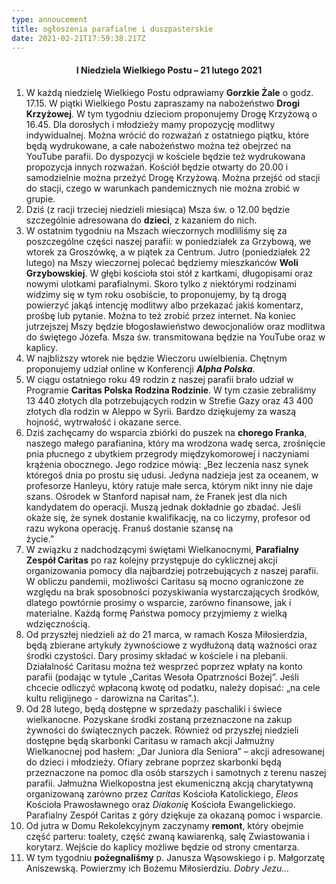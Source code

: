 ```yaml
---
type: annoucement
title: ogłoszenia parafialne i duszpasterskie
date: 2021-02-21T17:59:38.217Z
---
```

<!--StartFragment-->

<h4 style="text-align:center;">I Niedziela Wielkiego Postu – 21 lutego 2021</h3>

1. W każdą niedzielę Wielkiego Postu odprawiamy **Gorzkie Żale** o godz. 17.15. W piątki Wielkiego Postu zapraszamy na nabożeństwo **Drogi Krzyżowej**. W tym tygodniu dzieciom proponujemy Drogę Krzyżową o 16.45. Dla dorosłych i młodzieży mamy propozycję modlitwy indywidualnej. Można wrócić do rozważań z ostatniego piątku, które będą wydrukowane, a całe nabożeństwo można też obejrzeć na YouTube parafii. Do dyspozycji w kościele będzie też wydrukowana propozycja innych rozważań. Kościół będzie otwarty do 20.00 i samodzielnie można przeżyć Drogę Krzyżową. Można przejść od stacji do stacji, czego w warunkach pandemicznych nie można zrobić w grupie. 
2. Dziś (z racji trzeciej niedzieli miesiąca) Msza św. o 12.00 będzie szczególnie adresowana do **dzieci**, z kazaniem do nich.
3. W ostatnim tygodniu na Mszach wieczornych modliliśmy się za poszczególne części naszej parafii: w poniedziałek za Grzybową, we wtorek za Groszówkę, a w piątek za Centrum. Jutro (poniedziałek 22 lutego) na Mszy wieczornej polecać będziemy mieszkańców **Woli Grzybowskiej**. W głębi kościoła stoi stół z kartkami, długopisami oraz nowymi ulotkami parafialnymi. Skoro tylko z niektórymi rodzinami widzimy się w tym roku osobiście, to proponujemy, by tą drogą powierzyć jakąś intencję modlitwy albo przekazać jakiś komentarz, prośbę lub pytanie. Można to też zrobić przez internet. Na koniec jutrzejszej Mszy będzie błogosławieństwo dewocjonaliów oraz modlitwa do świętego Józefa. Msza św. transmitowana będzie na YouTube oraz w kaplicy.
4. W najbliższy wtorek nie będzie Wieczoru uwielbienia. Chętnym proponujemy udział online w Konferencji ***Alpha Polska***.
5. W ciągu ostatniego roku 49 rodzin z naszej parafii brało udział w Programie **Caritas Polska** **Rodzina Rodzinie**. W tym czasie zebraliśmy 13 440 złotych dla potrzebujących rodzin w Strefie Gazy oraz 43 400 złotych dla rodzin w Aleppo w Syrii. Bardzo dziękujemy za waszą hojność, wytrwałość i okazane serce.
6. Dziś zachęcamy do wsparcia zbiórki do puszek na **chorego Franka**, naszego małego parafianina, który ma wrodzona wadę serca, zrośnięcie pnia płucnego z ubytkiem przegrody międzykomorowej i naczyniami krążenia obocznego. Jego rodzice mówią: „Bez leczenia nasz synek któregoś dnia po prostu się udusi. Jedyna nadzieja jest za oceanem, w profesorze Hanleyu, który ratuje małe serca, którym nikt inny nie daje szans. Ośrodek w Stanford napisał nam, że Franek jest dla nich kandydatem do operacji. Muszą jednak dokładnie go zbadać. Jeśli okaże się, że synek dostanie kwalifikację, na co liczymy, profesor od razu wykona operację. Franuś dostanie szansę na\
   życie.”
7. W związku z nadchodzącymi świętami Wielkanocnymi, **Parafialny Zespół Caritas** po raz kolejny przystępuje do cyklicznej akcji organizowania pomocy dla najbardziej potrzebujących z naszej parafii. W obliczu pandemii, możliwości Caritasu są mocno ograniczone ze względu na brak sposobności pozyskiwania wystarczających środków, dlatego powtórnie prosimy o wsparcie, zarówno finansowe, jak i materialne. Każdą formę Państwa pomocy przyjmiemy z wielką wdzięcznością.
8. Od przyszłej niedzieli aż do 21 marca, w ramach Kosza Miłosierdzia, będą zbierane artykuły żywnościowe z wydłużoną datą ważności oraz środki czystości. Dary prosimy składać w kościele i na plebanii. Działalność Caritasu można też wesprzeć poprzez wpłaty na konto parafii (podając w tytule „Caritas Wesoła Opatrzności Bożej”. Jeśli chcecie odliczyć wpłaconą kwotę od podatku, należy dopisać: „na cele kultu religijnego - darowizna na Caritas”.).
9. Od 28 lutego, będą dostępne w sprzedaży paschaliki i świece wielkanocne. Pozyskane środki zostaną przeznaczone na zakup żywności do świątecznych paczek. Również od przyszłej niedzieli dostępne będą skarbonki Caritasu w ramach akcji Jałmużny Wielkanocnej pod hasłem: „Dar Juniora dla Seniora” – akcji adresowanej do dzieci i młodzieży. Ofiary zebrane poprzez skarbonki będą przeznaczone na pomoc dla osób starszych i samotnych z terenu naszej parafii. Jałmużna Wielkopostna jest ekumeniczną akcją charytatywną organizowaną zarówno przez *Caritas* Kościoła Katolickiego, *Eleos* Kościoła Prawosławnego oraz *Diakonię* Kościoła Ewangelickiego. Parafialny Zespół Caritas z góry dziękuje za okazaną pomoc i wsparcie.
10. Od jutra w Domu Rekolekcyjnym zaczynamy **remont**, który obejmie część parteru: toalety, część zwaną kawiarenką, salę Zwiastowania i korytarz. Wejście do kaplicy możliwe będzie od strony cmentarza.
11. W tym tygodniu **pożegnaliśmy** p. Janusza Wąsowskiego i p. Małgorzatę Aniszewską. Powierzmy ich Bożemu Miłosierdziu. *Dobry Jezu…*

<!--EndFragment-->